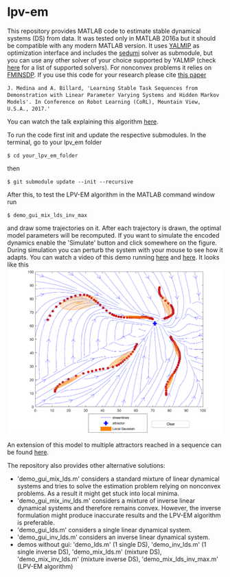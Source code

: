 # lpv-em
This repository provides MATLAB code to estimate stable dynamical systems (DS) from data. It was tested only in MATLAB 2016a but it should be compatible with any modern MATLAB version.
It uses <a href="https://yalmip.github.io/">YALMIP</a> as optimization interface and includes the <a href="https://github.com/sqlp/sedumi">sedumi</a> solver as submodule, but you can use any other solver of your choice supported by YALMIP (check <a href="https://yalmip.github.io/allsolvers/">here</a> for a list of supported solvers). 
For nonconvex problems it relies on <a href="https://de.mathworks.com/matlabcentral/fileexchange/43643-fminsdp">FMINSDP</a>.
If you use this code for your research please cite [this paper](http://proceedings.mlr.press/v78/medina17a/medina17a.pdf)
```
J. Medina and A. Billard, 'Learning Stable Task Sequences from Demonstration with Linear Parameter Varying Systems and Hidden Markov Models'. In Conference on Robot Learning (CoRL), Mountain View, U.S.A., 2017.' 
```
You can watch the talk explaining this algorithm [here](https://youtu.be/xfyK03MEZ9Q?t=1h47m5s). 

To run the code first init and update the respective submodules. In the terminal, go to your lpv_em folder
```
$ cd your_lpv_em_folder
```
then
```
$ git submodule update --init --recursive
```
After this, to test the LPV-EM algorithm in the MATLAB command window run
```
$ demo_gui_mix_lds_inv_max
```
and draw some trajectories on it. After each trajectory is drawn, the optimal model parameters will be recomputed. If you want to simulate the encoded dynamics enable the 'Simulate' button and click somewhere on the figure. During simulation you can perturb the system with your mouse to see how it adapts. You can watch a video of this demo running <a href="https://www.youtube.com/watch?v=ojAhun_1_uQ">here</a> and [here](https://youtu.be/xfyK03MEZ9Q?t=1h47m5s). It looks like this
<a href="https://www.youtube.com/watch?v=92Xg3rFH8ag&t=22s">![Exemplary LPV-EM output](plot/lpv_em.png)</a>

An extension of this model to multiple attractors reached in a sequence can be found <a href="https://www.youtube.com/watch?v=92Xg3rFH8ag&t=22s">here</a>.

The repository also provides other alternative solutions:
- 'demo_gui_mix_lds.m' considers a standard mixture of linear dynamical systems and tries to solve the estimation problem relying on nonconvex problems. As a result it might get stuck into local minima. 
- 'demo_gui_mix_inv_lds.m' considers a mixture of inverse linear dynamical systems and therefore remains convex. However, the inverse formulation might produce inaccurate results and the LPV-EM algorithm is preferable. 
- 'demo_gui_lds.m' considers a single linear dynamical system.
- 'demo_gui_inv_lds.m' considers an inverse linear dynamical system. 
- demos without gui: 'demo_lds.m' (1 single DS), 'demo_inv_lds.m' (1 single inverse DS), 'demo_mix_lds.m' (mixture DS), 'demo_mix_inv_lds.m' (mixture inverse DS), 'demo_mix_lds_inv_max.m' (LPV-EM algorithm)
